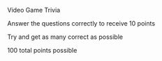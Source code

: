 Video Game Trivia


Answer the questions correctly to receive 10 points

Try and get as many correct as possible

100 total points possible